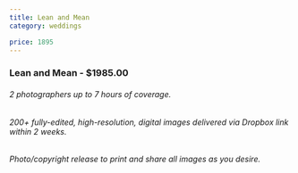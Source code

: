 ```yaml
---
title: Lean and Mean
category: weddings

price: 1895
---
```


### Lean and Mean - $1985.00
###### 2 photographers up to 7 hours of coverage.
###### 200+ fully-edited, high-resolution, digital images delivered via Dropbox link within 2 weeks.
###### Photo/copyright release to print and share all images as you desire.